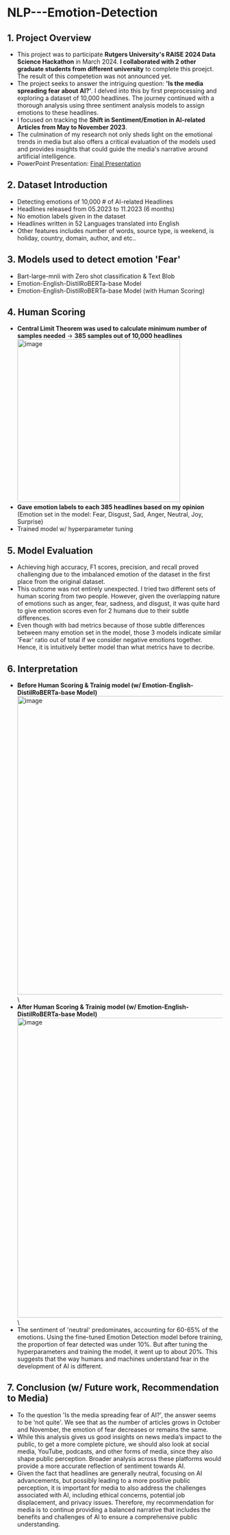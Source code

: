 # NLP---Emotion-Detection

## 1. Project Overview
- This project was to participate **Rutgers University's RAISE 2024 Data Science Hackathon** in March 2024. **I collaborated with 2 other graduate students from different university** to complete this proejct. The result of this competetion was not announced yet.
- The project seeks to answer the intriguing question: **'Is the media spreading fear about AI?’**. I delved into this by first preprocessing and exploring a dataset of 10,000 headlines. The journey continued with a thorough analysis using three sentiment analysis models to assign emotions to these headlines.
- I focused on tracking the **Shift in Sentiment/Emotion in AI-related Articles from May to November 2023**.
- The culmination of my research not only sheds light on the emotional trends in media but also offers a critical evaluation of the models used and provides insights that could guide the media's narrative around artificial intelligence.
- PowerPoint Presentation: [Final Presentation](https://github.com/jennakwak/NLP---Emotion-Detection/blob/main/Final%20presentation.pdf)

## 2. Dataset Introduction
- Detecting emotions of 10,000 # of AI-related Headlines
- Headlines released from 05.2023 to 11.2023 (6 months)
- No emotion labels given in the dataset
- Headlines written in 52 Languages translated into English
- Other features includes number of words, source type, is weekend, is holiday, country, domain, author, and etc..

## 3. Models used to detect emotion 'Fear'
- Bart-large-mnli with Zero shot classification & Text Blob
- Emotion-English-DistilRoBERTa-base Model
- Emotion-English-DistilRoBERTa-base Model (with Human Scoring)

## 4. Human Scoring
- **Central Limit Theorem was used to calculate minimum number of samples needed** -> **385 samples out of 10,000 headlines**
  <img width="380" alt="image" src="https://github.com/jennakwak/NLP---Emotion-Detection/assets/159206625/70e73801-fb40-49a1-94d4-f29ae92e8d92">
- **Gave emotion labels to each 385 headlines based on my opinion** (Emotion set in the model: Fear, Disgust, Sad, Anger, Neutral, Joy, Surprise) 
- Trained model w/ hyperparameter tuning

## 5. Model Evaluation
- Achieving high accuracy, F1 scores, precision, and recall proved challenging due to the imbalanced emotion of the dataset in the first place from the original dataset.
- This outcome was not entirely unexpected. I tried two different sets of human scoring from two people. However, given the overlapping nature of emotions such as anger, fear, sadness, and disgust, it was quite hard to give emotion scores even for 2 humans due to their subtle differences.
- Even though with bad metrics because of those subtle differences between many emotion set in the model, those 3 models indicate similar 'Fear' ratio out of total if we consider negative emotions together. Hence, it is intuitively better model than what metrics have to decribe.
  
## 6. Interpretation
- **Before Human Scoring & Trainig model (w/ Emotion-English-DistilRoBERTa-base Model)** \
<img width="697" alt="image" src="https://github.com/jennakwak/NLP---Emotion-Detection/assets/159206625/df611c75-3d46-4936-8676-cb33f0e1d58a">   \
- **After Human Scoring & Trainig model (w/ Emotion-English-DistilRoBERTa-base Model)** \
<img width="700" alt="image" src="https://github.com/jennakwak/NLP---Emotion-Detection/assets/159206625/5661c817-7af5-4a4a-9428-4d44b02868d3">    \ 
- The sentiment of 'neutral' predominates, accounting for 60-65% of the emotions. Using the fine-tuned Emotion Detection model before training, the proportion of fear detected was under 10%. But after tuning the hyperparameters and training the model, it went up to about 20%. This suggests that the way humans and machines understand fear in the development of AI is different.

## 7. Conclusion (w/ Future work, Recommendation to Media)
- To the question 'Is the media spreading fear of AI?', the answer seems to be ‘not quite'. We see that as the number of articles grows in October and November, the emotion of fear decreases or remains the same.
- While this analysis gives us good insights on news media’s impact to the public, to get a more complete picture, we should also look at social media, YouTube, podcasts, and other forms of media, since they also shape public perception. Broader analysis across these platforms would provide a more accurate reflection of sentiment towards AI.
- Given the fact that headlines are generally neutral, focusing on AI advancements, but possibly leading to a more positive public perception, it is important for media to also address the challenges associated with AI, including ethical concerns, potential job displacement, and privacy issues. Therefore, my recommendation for media is to continue providing a balanced narrative that includes the benefits and challenges of AI to ensure a comprehensive public understanding. 

